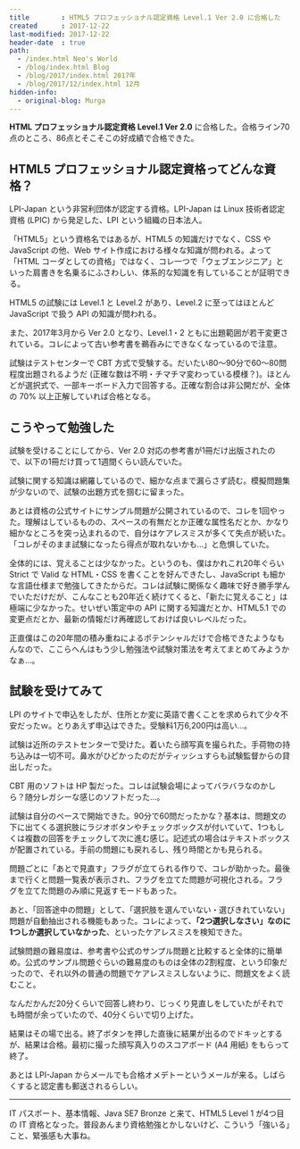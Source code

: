 ```yaml
---
title        : HTML5 プロフェッショナル認定資格 Level.1 Ver 2.0 に合格した
created      : 2017-12-22
last-modified: 2017-12-22
header-date  : true
path:
  - /index.html Neo's World
  - /blog/index.html Blog
  - /blog/2017/index.html 2017年
  - /blog/2017/12/index.html 12月
hidden-info:
  - original-blog: Murga
---
```


__HTML プロフェッショナル認定資格 Level.1 Ver 2.0__ に合格した。合格ライン70点のところ、86点とそこそこの好成績で合格できた。

## HTML5 プロフェッショナル認定資格ってどんな資格？

LPI-Japan という非営利団体が認定する資格。LPI-Japan は Linux 技術者認定資格 (LPIC) から発足した、LPI という組織の日本法人。

「HTML5」という資格名ではあるが、HTML5 の知識だけでなく、CSS や JavaScript の他、Web サイト作成における様々な知識が問われる。よって「HTML コーダとしての資格」ではなく、コレ一つで「ウェブエンジニア」といった肩書きを名乗るにふさわしい、体系的な知識を有していることが証明できる。

HTML5 の試験には Level.1 と Level.2 があり、Level.2 に至ってはほとんど JavaScript で扱う API の知識が問われる。

また、2017年3月から Ver 2.0 となり、Level.1・2 ともに出題範囲が若干変更されている。コレによって古い参考書を鵜呑みにできなくなっているので注意。

試験はテストセンターで CBT 方式で受験する。だいたい80〜90分で60〜80問程度出題されるようだ (正確な数は不明・チマチマ変わっている模様？)。ほとんどが選択式で、一部キーボード入力で回答する。正確な割合は非公開だが、全体の 70% 以上正解していれば合格となる。

## こうやって勉強した

試験を受けることにしてから、Ver 2.0 対応の参考書が1冊だけ出版されたので、以下の1冊だけ買って1週間くらい読んでいた。

試験に関する知識は網羅しているので、細かな点まで漏らさず読む。模擬問題集が少ないので、試験の出題方式を掴むに留まった。

あとは資格の公式サイトにサンプル問題が公開されているので、コレを1回やった。理解はしているものの、スペースの有無だとか正確な属性名だとか、かなり細かなところを突っ込まれるので、自分はケアレスミスが多くて失点が続いた。「コレがそのまま試験になったら得点が取れないかも…」と危惧していた。

全体的には、覚えることは少なかった。というのも、僕はかれこれ20年ぐらい Strict で Valid な HTML・CSS を書くことを好んできたし、JavaScript も細かな言語仕様まで勉強してきたからだ。コレは試験に関係なく趣味で好き勝手学んでいただけだが、こんなことも20年近く続けてくると、「新たに覚えること」は極端に少なかった。せいぜい策定中の API に関する知識だとか、HTML5.1 での変更点だとか、最新の情報だけ再確認しておけば良いレベルだった。

正直僕はこの20年間の積み重ねによるポテンシャルだけで合格できたようなもんなので、ここらへんはもう少し勉強法や試験対策法を考えてまとめてみようかなぁ…。

## 試験を受けてみて

LPI のサイトで申込をしたが、住所とか変に英語で書くことを求められて少々不安だったｗ。とりあえず申込はできた。受験料1万6,200円は高い…。

試験は近所のテストセンターで受けた。着いたら顔写真を撮られた。手荷物の持ち込みは一切不可。鼻水がひどかったのだがティッシュすらも試験監督からの貸出しだった。

CBT 用のソフトは HP 製だった。コレは試験会場によってバラバラなのかしら？随分レガシーな感じのソフトだった…。

試験は自分のペースで開始できた。90分で60問だったかな？基本は、問題文の下に出てくる選択肢にラジオボタンやチェックボックスが付いていて、1つもしくは複数の回答をチェックして次に進む感じ。記述式の場合はテキストボックスが配置されている。手前の問題にも戻れるし、残り時間とかも見られる。

問題ごとに「あとで見直す」フラグが立てられる作りで、コレが助かった。最後まで行くと問題一覧表が表示され、フラグを立てた問題が可視化される。フラグを立てた問題のみ順に見返すモードもあった。

あと、「回答途中の問題」として、「選択肢を選んでいない・選びきれていない」問題が自動抽出される機能もあった。コレによって、__「2つ選択しなさい」なのに1つしか選択していなかった__、といったケアレスミスを検知できた。

試験問題の難易度は、参考書や公式のサンプル問題と比較すると全体的に簡単め。公式のサンプル問題ぐらいの難易度のものは全体の2割程度、という印象だったので、それ以外の普通の問題でケアレスミスしないように、問題文をよく読むこと。

なんだかんだ20分くらいで回答し終わり、じっくり見直しをしていたがそれでも時間が余っていたので、40分くらいで切り上げた。

結果はその場で出る。終了ボタンを押した直後に結果が出るのでドキッとするが、結果は合格。最初に撮った顔写真入りのスコアボード (A4 用紙) をもらって終了。

あとは LPI-Japan からメールでも合格オメデトーというメールが来る。しばらくすると認定書も郵送されるらしい。

---

IT パスポート、基本情報、Java SE7 Bronze と来て、HTML5 Level 1 が4つ目の IT 資格となった。普段あんまり資格勉強とかしないけど、こういう「強いる」こと、緊張感も大事ね。
